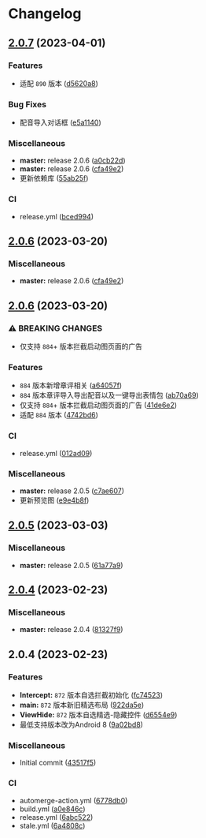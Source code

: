 # Changelog

## [2.0.7](https://github.com/xihan123/QDReadHook/compare/v2.0.6...v2.0.7) (2023-04-01)


### Features

* 适配 `890` 版本 ([d5620a8](https://github.com/xihan123/QDReadHook/commit/d5620a818e4696323cfdb7051ed681a3dfe32032))


### Bug Fixes

* 配音导入对话框 ([e5a1140](https://github.com/xihan123/QDReadHook/commit/e5a11401bd32ba9886338f373518bf85f75b8889))


### Miscellaneous

* **master:** release 2.0.6 ([a0cb22d](https://github.com/xihan123/QDReadHook/commit/a0cb22d3c7a6e10292dac21bd667e800fcc57523))
* **master:** release 2.0.6 ([cfa49e2](https://github.com/xihan123/QDReadHook/commit/cfa49e263651a4610d954a016cd643adbaeb6d11))
* 更新依赖库 ([55ab25f](https://github.com/xihan123/QDReadHook/commit/55ab25f78da20f493f7ff26ac22c5aa544d8f73e))


### CI

* release.yml ([bced994](https://github.com/xihan123/QDReadHook/commit/bced9941c10b94e6235c1c9a0009a6160ce8de9f))

## [2.0.6](https://github.com/xihan123/QDReadHook/compare/v2.0.6...v2.0.6) (2023-03-20)


### Miscellaneous

* **master:** release 2.0.6 ([cfa49e2](https://github.com/xihan123/QDReadHook/commit/cfa49e263651a4610d954a016cd643adbaeb6d11))

## [2.0.6](https://github.com/xihan123/QDReadHook/compare/v2.0.5...v2.0.6) (2023-03-20)


### ⚠ BREAKING CHANGES

* 仅支持 `884`+ 版本拦截启动图页面的广告

### Features

* `884` 版本新增章评相关 ([a64057f](https://github.com/xihan123/QDReadHook/commit/a64057f55c76379435724ccb403eaf776a912008))
* `884` 版本章评导入导出配音以及一键导出表情包 ([ab70a69](https://github.com/xihan123/QDReadHook/commit/ab70a69410790291c1874a3d75bcf422c2b5df06))
* 仅支持 `884`+ 版本拦截启动图页面的广告 ([41de6e2](https://github.com/xihan123/QDReadHook/commit/41de6e21d123fa9b6e2a266450f4feaf18a5fecf))
* 适配 `884` 版本 ([4742bd6](https://github.com/xihan123/QDReadHook/commit/4742bd66bf6c249fe5848ce44fe4479d87e049b7))


### CI

* release.yml ([012ad09](https://github.com/xihan123/QDReadHook/commit/012ad09d9fb1e797e276ad597491caa785593690))


### Miscellaneous

* **master:** release 2.0.5 ([c7ae607](https://github.com/xihan123/QDReadHook/commit/c7ae6070df5619204387f087b8741b5dded8214d))
* 更新预览图 ([e9e4b8f](https://github.com/xihan123/QDReadHook/commit/e9e4b8fac213e289c39b2c0327f3168f9668fec2))

## [2.0.5](https://github.com/xihan123/QDReadHook/compare/v2.0.5...v2.0.5) (2023-03-03)


### Miscellaneous

* **master:** release 2.0.5 ([61a77a9](https://github.com/xihan123/QDReadHook/commit/61a77a990e8596abad8694d36cefc7c3d15ff877))

## [2.0.4](https://github.com/xihan123/QDReadHook/compare/v2.0.4...v2.0.4) (2023-02-23)


### Miscellaneous

* **master:** release 2.0.4 ([81327f9](https://github.com/xihan123/QDReadHook/commit/81327f91ae079a75a63ecfa4f5f5baafce1aea05))

## 2.0.4 (2023-02-23)


### Features

* **Intercept:** `872` 版本自选拦截初始化 ([fc74523](https://github.com/xihan123/QDReadHook/commit/fc74523ed05cfabe123c18efb24e4b50c1550298))
* **main:** `872` 版本新旧精选布局 ([922da5e](https://github.com/xihan123/QDReadHook/commit/922da5e69179f455beafe9370510cb224ba7afd7))
* **ViewHide:** `872` 版本自选精选-隐藏控件 ([d6554e9](https://github.com/xihan123/QDReadHook/commit/d6554e985c0673c56fd5379f185a1bffa1cf02e1))
* 最低支持版本改为Android 8 ([9a02bd8](https://github.com/xihan123/QDReadHook/commit/9a02bd80720120440b7077927f7c76582365a2c2))


### Miscellaneous

* Initial commit ([43517f5](https://github.com/xihan123/QDReadHook/commit/43517f5bffcb3a53c6970d514ee39da48d7a4d8f))


### CI

* automerge-action.yml ([6778db0](https://github.com/xihan123/QDReadHook/commit/6778db0e20b83e4bf40ed329b470bb66f217975d))
* build.yml ([a0e846c](https://github.com/xihan123/QDReadHook/commit/a0e846c5cdd5a09ab1d9ff0d64764ca5623058f9))
* release.yml ([6abc522](https://github.com/xihan123/QDReadHook/commit/6abc5221e4d5d626a5f12bdb21fcc59186b9f8ce))
* stale.yml ([6a4808c](https://github.com/xihan123/QDReadHook/commit/6a4808cacac71b8ad5e65406b05f6ce3d7df8964))

